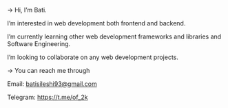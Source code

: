 -> Hi, I’m Bati.

I’m interested in web development both frontend and backend.

I’m currently learning other web development frameworks and libraries and Software Engineering.

I’m looking to collaborate on any web development projects.


-> You can reach me through 

   Email: batisileshi93@gmail.com
    
   Telegram: https://t.me/of_2k


